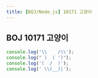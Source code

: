 ```yaml
---
title: [BOJ/Node.js] 10171 고양이
---
```


## BOJ 10171 고양이

```javascript
console.log('\\    /\\');
console.log(" )  ( ')");
console.log('(  /  )');
console.log(' \\(__)|');
```
